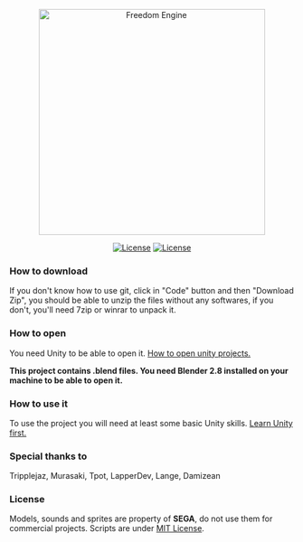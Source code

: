 <p align="center">
  <img alt="Freedom Engine" src="Assets/HUD/TitleScreen/Sprites/TitleCard.png" width="400" />
  <p align="center">
    <a href="LICENSE.txt"><img alt="License" src="https://img.shields.io/badge/License-MIT-green.svg"></a>
    <a href="https://forums.sonicretro.org/index.php?threads/freedom-engine-2d-sonic-engine-on-unity.39252/"><img alt="License" src="https://img.shields.io/badge/Official%20Thread-Sonic%20Retro-777747.svg"></a>
  </p>
</p>

### How to download

If you don't know how to use git, click in "Code" button and then "Download Zip", you should be able to unzip the files without any softwares, if you don't, you'll need 7zip or winrar to unpack it.

### How to open

You need Unity to be able to open it. <a href="https://www.google.com/search?ei=lO6hXraWC9e85OUPp6mN-Ak&q=How+to+open+unity+projects&oq=How+to+open+unity+projects&gs_lcp=CgZwc3ktYWIQDDIECAAQRzIECAAQRzIECAAQRzIECAAQRzIECAAQRzIECAAQRzIECAAQRzIECAAQR1AAWABg2ZQBaABwBngAgAEAiAEAkgEAmAEAqgEHZ3dzLXdpeg&sclient=psy-ab&ved=0ahUKEwi2sLKVpv_oAhVXHrkGHadUA58Q4dUDCAw">How to open unity projects.</a>

**This project contains .blend files. You need Blender 2.8 installed on your machine to be able to open it.**

### How to use it

To use the project you will need at least some basic Unity skills. <a href="https://learn.unity.com/">Learn Unity first.</a>

### Special thanks to

Tripplejaz, Murasaki, Tpot, LapperDev, Lange, Damizean

### License

Models, sounds and sprites are property of **SEGA**, do not use them for commercial projects. Scripts are under <a href="LICENSE.txt">MIT License</a>.
